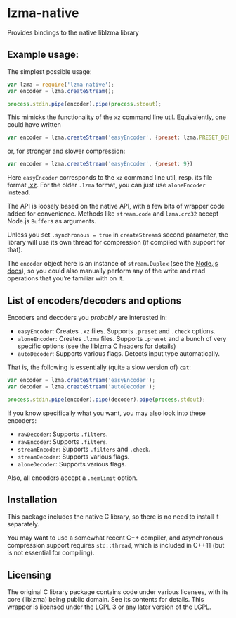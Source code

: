 lzma-native
===========

Provides bindings to the native liblzma library

## Example usage:

The simplest possible usage:
```js
var lzma = require('lzma-native');
var encoder = lzma.createStream();

process.stdin.pipe(encoder).pipe(process.stdout);
```

This mimicks the functionality of the `xz` command line util.
Equivalently, one could have written

```js
var encoder = lzma.createStream('easyEncoder', {preset: lzma.PRESET_DEFAULT, check: lzma.CHECK_CRC32})
```

or, for stronger and slower compression:
```js
var encoder = lzma.createStream('easyEncoder', {preset: 9})
```

Here `easyEncoder` corresponds to the `xz` command line util, resp. its file format [.xz](https://en.wikipedia.org/wiki/.xz).
For the older `.lzma` format, you can just use `aloneEncoder` instead.

The API is loosely based on the native API, with a few bits of wrapper code added for convenience.
Methods like `stream.code` and `lzma.crc32` accept Node.js `Buffer`s as arguments.

Unless you set `.synchronous = true` in `createStream`s second parameter, the library will use its
own thread for compression (if compiled with support for that).

The `encoder` object here is an instance of `stream.Duplex` (see the [Node.js docs](http://nodejs.org/api/stream.html)),
so you could also manually perform any of the write and read operations that you’re familiar with on it.

## List of encoders/decoders and options

Encoders and decoders you *probably* are interested in:
* `easyEncoder`: Creates `.xz` files. Supports `.preset` and `.check` options.
* `aloneEncoder`: Creates `.lzma` files. Supports `.preset` and a bunch of very specific options (see the liblzma C headers for details)
* `autoDecoder`: Supports various flags. Detects input type automatically.

That is, the following is essentially (quite a slow version of) `cat`:

```js
var encoder = lzma.createStream('easyEncoder');
var decoder = lzma.createStream('autoDecoder');

process.stdin.pipe(encoder).pipe(decoder).pipe(process.stdout);
```

If you know specifically what you want, you may also look into these encoders:
* `rawDecoder`: Supports `.filters`.
* `rawEncoder`: Supports `.filters`.
* `streamEncoder`: Supports `.filters` and `.check`.
* `streamDecoder`: Supports various flags.
* `aloneDecoder`: Supports various flags.

Also, all encoders accept a `.memlimit` option.

## Installation

This package includes the native C library, so there is no need to install it separately.

You may want to use a somewhat recent C++ compiler, and asynchronous
compression support requires `std::thread`, which is included in C++11
(but is not essential for compiling).

## Licensing

The original C library package contains code under various licenses,
with its core (liblzma) being public domain. See its contents for details.
This wrapper is licensed under the LGPL 3 or any later version of the LGPL.
